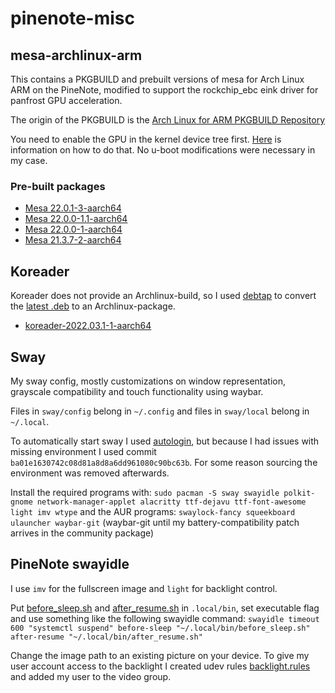 # pinenote-misc

## mesa-archlinux-arm
This contains a PKGBUILD and prebuilt versions of mesa for Arch Linux ARM on the PineNote, modified to support the rockchip\_ebc eink driver for panfrost GPU acceleration.

The origin of the PKGBUILD is the [Arch Linux for ARM PKGBUILD Repository](https://github.com/archlinuxarm/PKGBUILDs/tree/master/extra/mesa)

You need to enable the GPU in the kernel device tree first. [Here](https://github.com/DorianRudolph/pinenotes#gpu) is information on how to do that. No u-boot modifications were necessary in my case.

### Pre-built packages
* [Mesa 22.0.1-3-aarch64](mesa-archlinux-arm/pkgs/mesa-22.0.1-3-aarch64.tar)
* [Mesa 22.0.0-1.1-aarch64](mesa-archlinux-arm/pkgs/mesa-22.0.0-1.1-aarch64.tar)
* [Mesa 22.0.0-1-aarch64](mesa-archlinux-arm/pkgs/mesa-22.0.0-1-aarch64.tar)
* [Mesa 21.3.7-2-aarch64](mesa-archlinux-arm/pkgs/mesa-21.3.7-2-aarch64.tar)

## Koreader

Koreader does not provide an Archlinux-build, so I used [debtap](https://github.com/helixarch/debtap) to convert the [latest .deb](https://github.com/koreader/koreader/releases/tag/v2022.03.1) to an Archlinux-package.

* [koreader-2022.03.1-1-aarch64](koreader/koreader-2022.03.1-1-aarch64.pkg.tar.zst)

## Sway

My sway config, mostly customizations on window representation, grayscale compatibility and touch functionality using waybar.

Files in `sway/config` belong in `~/.config` and files in `sway/local` belong in `~/.local`.

To automatically start sway I used [autologin](https://git.sr.ht/~kennylevinsen/autologin), but because I had issues with missing environment I used commit `ba01e1630742c08d81a8d8a6dd961080c90bc63b`. For some reason sourcing the environment was removed afterwards.

Install the required programs with:
`sudo pacman -S sway swayidle polkit-gnome network-manager-applet alacritty ttf-dejavu ttf-font-awesome light imv wtype`
and the AUR programs:
`swaylock-fancy squeekboard ulauncher waybar-git`
(waybar-git until my battery-compatibility patch arrives in the community package)

## PineNote swayidle

I use `imv` for the fullscreen image and `light` for backlight control.

Put [before_sleep.sh](sway/local/bin/before_sleep.sh) and [after_resume.sh](sway/local/bin/after_resume.sh) in `.local/bin`, set executable flag and use something like the following swayidle command:
`swayidle timeout 600 "systemctl suspend" before-sleep "~/.local/bin/before_sleep.sh" after-resume "~/.local/bin/after_resume.sh"`

Change the image path to an existing picture on your device.
To give my user account access to the backlight I created udev rules [backlight.rules](udev/backlight.rules) and added my user to the video group.
